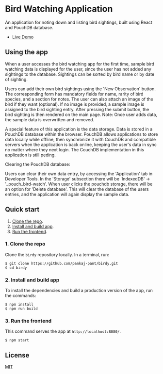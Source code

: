 # Bird Watching Application

An application for noting down and listing bird sightings, built using React and PouchDB database.

* [Live Demo](https://birdy-pp.herokuapp.com/)

## Using the app

When a user accesses the bird watching app for the first time, sample bird watching data is displayed for the user, since the user has not added any sightings to the database. Sightings can be sorted by bird name or by date of sighting. 

Users can add their own bird sightings using the 'New Observation' button. The corresponding form has mandatory fields for name, rarity of bird species, and a section for notes. The user can also attach an image of the bird if they want (optional). If no image is provided, a sample image is assigned to the bird sighting entry. After pressing the submit button, the bird sighting is then rendered on the main page. Note: Once user adds data, the sample data is overwritten and removed. 

A special feature of this application is the data storage. Data is stored in a PouchDB database within the browser. PouchDB allows applications to store data locally while offline, then synchronize it with CouchDB and compatible servers when the application is back online, keeping the user's data in sync no matter where they next login. The CouchDB implementation in this application is still peding.

Clearing the PouchDB database:

Users can clear their own data entry, by accessing the 'Application' tab in Developer Tools. In the 'Storage' subsection there will be 'IndexedDB' -> '_pouch_bird-watch'. When user clicks the pouchdb storage, there will be an option for 'Delete database'. This will clear the database of the users entries, and the application will again display the sample data.

## Quick start

1. [Clone the repo](#1-clone-the-repo).
1. [Install and build app](#2-install-and-build-app).
1. [Run the frontend](#3-run-the-frontend).

### 1. Clone the repo

Clone the `birdy` repository locally. In a terminal, run:

```
$ git clone https://github.com/pankaj-pant/birdy.git
$ cd birdy
```

### 2. Install and build app

To install the dependencies and build a production version of the app, run the commands:

    $ npm install
    $ npm run build

### 3. Run the frontend

This command serves the app at `http://localhost:8080/`.

    $ npm start

## License
[MIT](https://choosealicense.com/licenses/mit/)